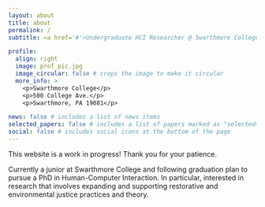 ```yaml
---
layout: about
title: about
permalink: /
subtitle: <a href='#'>Undergraduate HCI Researcher @ Swarthmore College</a>.

profile:
  align: right
  image: prof_pic.jpg
  image_circular: false # crops the image to make it circular
  more_info: >
    <p>Swarthmore College</p>
    <p>500 College Ave.</p>
    <p>Swarthmore, PA 19081</p>

news: false # includes a list of news items
selected_papers: false # includes a list of papers marked as "selected={true}"
social: false # includes social icons at the bottom of the page
---
```


This website is a work in progress! Thank you for your patience.

Currently a junior at Swarthmore College and following graduation plan to pursue a PhD in Human-Computer Interaction. In particular, interested in research that involves expanding and supporting restorative and environmental justice practices and theory.

<!---
Put your address / P.O. box / other info right below your picture. You can also disable any of these elements by editing `profile` property of the YAML header of your `_pages/about.md`. Edit `_bibliography/papers.bib` and Jekyll will render your [publications page](/al-folio/publications/) automatically.

Link to your social media connections, too. This theme is set up to use [Font Awesome icons](https://fontawesome.com/) and [Academicons](https://jpswalsh.github.io/academicons/), like the ones below. Add your Facebook, Twitter, LinkedIn, Google Scholar, or just disable all of them.
-->
